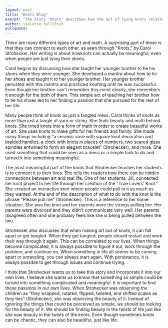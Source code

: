 ```yaml
---
layout: post
title: "Knots Blog"
exerpt: "The Story 'Knots' describes how the act of tying knots relates to our lives."
author: violette-tallitsch
pullquote: 
---
```


There are many different types of art and math. A surprising part of these is that they can connect to each other, as seen through "Knots," by Carol Strohecker. Her writing is about howknots can actually be meaningful, even when people are just tying their shoes.

Carol begins by discussing how she taught her younger brother to tie his shoes when they were younger. She developed a mantra about how to tie her shoes and taught it to her younger brother. Her younger brother persisted with this mantra and practiced knotting until he was successful. Even though her brother can't remember this event clearly, she remembers it enough for the both of them. This simple act of teaching her brother how to tie his shoes led to her finding a passion that she pursued for the rest of her life.

Many people think of knots as just a tangled mess. Carol thinks of knots as more than just a tangle of yarn or string. She finds beauty and math behind knots. She trned knots into a form of math in order to create beautiful works of art. She uses knots to make gifts for her friends and family. She made many things including "a ceramic vase with square knot decoration and braided handles, a clock with knots in places of numbers, two seared glass spindles entwined to form an elegant bracelet" (Strohecker), and more. She used something that could be seen as a mess or a simple task to do and turned it into something meaningful.

The most meaningful part of the knots that Strohecker teaches her students is to connect it to their lives. She tells the readers how there can be hidden connections between art and real life. One of her students, Jill, connected her knot project to her life through her creation of the "True Lovers' Knot." She created an interactive knot where people could pull in it as much as they wanted. At the end of the description of what to do with the knot is the phrase "Please pull me" (Strohecker). This is a reference to her home situation. She was the knot and her parents were the strings pulling her. Her parents were divorced and they didn't communicate very well. Her parents disagreed often and she probably feels like she is being pulled between the two. 

Strohecker also discusses that when making art out of knots, it can fall apart or get tangled. When they get tangled, people should restart and work their way through it again. This can be correlated to our lives. When things become complicated, it is always possible to figure it out, work through the problem, and continue on. When something in life all seems to be coming apart or unraveling, you can always start again. With persistence, it is always possible to get through issues and continue trying.

I think that Strohecker wants us to take this story and incorporate it into our own lives. I believe she wants us to know that something so simple could be turned into something complicated and meaningful. It is important to find these passions in our own lives. When Strohecker was observing the children as "they wrapped, rotated, flipped, twisted, and shifted scales as they ties" (Strohecker), she was observing the beauty of it. Instead of ignoring the things that could be perceived as simple, we should be looking for the beauty of it. We should be finding beauty in the twists of life just like she saw beauty in the twists of the knots. Even though sometimes knots can be chaotic, they can also be beautiful, just like life.
